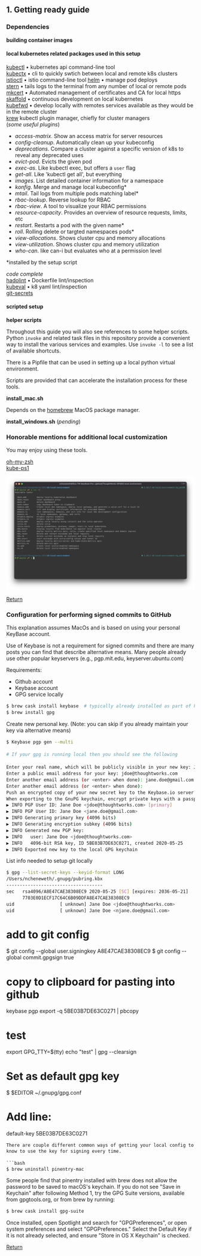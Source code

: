 ## 1. Getting ready guide  

### Dependencies

**building container images**  



#### local kubernetes related packages used in this setup

[kubectl](https://kubernetes.io/docs/tasks/tools/install-kubectl/) • kubernetes api command-line tool  
[kubectx](https://github.com/ahmetb/kubectx) • cli to quickly swtich between local and remote k8s clusters  
[istioctl](https://istio.io) • istio command-line tool
[helm](https://helm.sh) • manage pod deploys  
[stern](https://github.com/wercker/stern)  • tails logs to the terminal from any number of local or remote pods  
[mkcert](https://github.com/FiloSottile/mkcert) • Automated management of certificates and CA for local https   
[skaffold](https://github.com/GoogleContainerTools/skaffold) • continuous development on local kubernetes  
[kubefwd](https://github.com/txn2/kubefwd) • develop locally with remotes services available as they would be in the remote cluster  
[krew](https://github.com/kubernetes-sigs/krew/) kubectl plugin manager, chiefly for cluster managers   
(_some useful plugins_)  
- _access-matrix_. Show an access matrix for server resources  
- _config-cleanup_. Automatically clean up your kubeconfig   
- _deprecations_. Compare a cluster against a specific version of k8s to reveal any deprecated uses  
- _evict-pod_. Evicts the given pod  
- _exec-as_. Like kubectl exec, but offers a `user` flag  
- _get-all_. Like 'kubectl get all', but everything  
- _images_. List detailed container information for a namespace  
- _konfig_. Merge and manage local kubeconfig*  
- _mtail_. Tail logs from multiple pods matching label*  
- _rbac-lookup_. Reverse lookup for RBAC  
- _rbac-view_. A tool to visualize your RBAC permissions  
- _resource-capacity_. Provides an overview of resource requests, limits, etc  
- _restart_. Restarts a pod with the given name*  
- _roll_. Rolling delete or targted namespaces pods*  
- _view-allocations_. Shows cluster cpu and memory allocations    
- _view-utilization_. Shows cluster cpu and memory utilization  
- _who-can_. like can-i but evaluates who at a permission level  

*installed by the setup script  

_code complete_  
[hadolint](https://github.com/hadolint/hadolint) • Dockerfile lint/inspection   
[kubeval](https://github.com/garethr/kubeval) • k8 yaml lint/inspection  
[git-secrets](https://github.com/awslabs/git-secrets)  

#### scripted setup

**helper scripts**  

Throughout this guide you will also see references to some helper scripts. Python `invoke` and related task files in this repository provide a convenient way to install the various services and examples. Use `invoke -l` to see a list of available shortcuts.  

There is a Pipfile that can be used in setting up a local python virtual environment.  

Scripts are provided that can accelerate the installation process for these tools.  

**install_mac.sh**  

Depends on the [homebrew](https://brew.sh) MacOS package manager.  

**install_windows.sh** (_pending_)  

### Honorable mentions for additional local customization  

You may enjoy using these tools.  

[oh-my-zsh](https://ohmyz.sh)  
[kube-ps1](https://github.com/jonmosco/kube-ps1)  

<p align="center"><img width="800" alt="oh-my-zsh with kube-ps1" src="oh-my-zsh-capture.png"></p>

[Return](../README.md)

### Configuration for performing signed commits to GitHub

This explanation assumes MacOs and is based on using your personal KeyBase account.  

Use of Keybase is not a requirement for signed commits and there are many posts you can find that describe alternative means. Many people already use other popular keyservers (e.g., pgp.mit.edu, keyserver.ubuntu.com)

Requirements:
* Github account
* Keybase account
* GPG service locally

```bash
$ brew cask install keybase  # typically already installed as part of keybase app install
$ brew install gpg
```

Create new personal key. (Note: you can skip if you already maintain your key via alternative means)
```bash
$ Keybase pgp gen --multi

# If your gpg is running local then you should see the following

Enter your real name, which will be publicly visible in your new key: Jane Doe
Enter a public email address for your key: jdoe@thoughtworks.com
Enter another email address (or <enter> when done): jane.doe@gmail.com
Enter another email address (or <enter> when done):
Push an encrypted copy of your new secret key to the Keybase.io server? [Y/n] Y
When exporting to the GnuPG keychain, encrypt private keys with a passphrase? [Y/n] Y
▶ INFO PGP User ID: Jane Doe <jdoe@thoughtworks.com> [primary]
▶ INFO PGP User ID: Jane Doe <jane.doe@gmail.com>
▶ INFO Generating primary key (4096 bits)
▶ INFO Generating encryption subkey (4096 bits)
▶ INFO Generated new PGP key:
▶ INFO   user: Jane Doe <jdoe@thoughtworks.com>
▶ INFO   4096-bit RSA key, ID 5BE03B7DE63C0271, created 2020-05-25
▶ INFO Exported new key to the local GPG keychain
```

List info needed to setup git locally

```bash
$ gpg --list-secret-keys --keyid-format LONG
/Users/ncheneweth/.gnupg/pubring.kbx
------------------------------------
sec   rsa4096/A8E47CAE38308EC9 2020-05-25 [SC] [expires: 2036-05-21]
      7703E0D1ECF17C64C6B09DDFA8E47CAE38308EC9
uid                 [ unknown] Jane Doe <jdoe@thoughtworks.com>
uid                 [ unknown] Jane Doe <njane.doe@gmail.com>
```

# add to git config

$ git config --global user.signingkey A8E47CAE38308EC9
$ git config --global commit.gpgsign true

# copy to clipboard for pasting into github
keybase pgp export -q 5BE03B7DE63C0271 | pbcopy

# test
export GPG_TTY=$(tty)
echo "test" | gpg --clearsign

# Set as default gpg key
$ $EDITOR ~/.gnupg/gpg.conf

# Add line:
default-key 5BE03B7DE63C0271
```
There are couple different common ways of getting your local config to know to use the key for signing every time. 

```bash
$ brew uninstall pinentry-mac
```

Some people find that pinentry installed with brew does not allow the password to be saved to macOS's keychain.
If you do not see "Save in Keychain" after following Method 1, try the GPG Suite versions, available from gpgtools.org, or from brew by running:

```bash
$ brew cask install gpg-suite
```

Once installed, open Spotlight and search for "GPGPreferences", or open system preferences and select "GPGPreferences." Select the Default Key if it is not already selected, and ensure "Store in OS X Keychain" is checked.


[Return](../README.md)